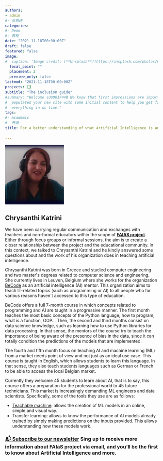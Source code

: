 ```yaml
---
authors:
- admin
#- 吳恩達
categories:
#- Demo
#- 教程
date: "2021-11-18T00:00:00Z"
draft: false
featured: false
image:
#  caption: 'Image credit: [**Unsplash**](https://unsplash.com/photos/CpkOjOcXdUY)'
  focal_point: ""
  placement: 2
  preview_only: false
lastmod: "2021-11-18T00:00:00Z"
projects: []
subtitle: "The inclusion guide"
#summary: "Welcome \U0001F44B We know that first impressions are important, so we've
#  populated your new site with some initial content to help you get familiar with
#  everything in no time."
tags:
#- Academic
#- 开源
title: For a better understanding of what Artificial Intelligence is and how it can be used (or misused) in education and training

---
```


![](Chrysanthi.png)

## Chrysanthi Katrini

We have been carrying  regular communication and exchanges with  teachers and non-formal educators within the scope of [**FAIAS project**](https://fosteringai.github.io/).
Either through focus groups or informal sessions, the aim is to create a closer relationship between the project and the educational community.
In this context, we talked to  Chrysanthi Katrini and he kindly answered  some questions about and the work of his organization does in teaching artificial intelligence. 
 
Chrysanthi Katrini was born in Greece and studied computer engineering and two master's degrees related to computer science and engineering. She currently lives in Leuven, Belgium where she works for the organization [BeCode](https://becode.org/) as an artificial intelligence (AI) mentor. This organization aims to teach IT-related topics (such as programming or AI) to all people who for various reasons haven´t accessed to this type of education. 
 
BeCode offers a full 7-month course in which concepts related to programming and AI are taught in a progressive manner. The first month teaches the most basic concepts of the Python language, how to program, what is a function, OOP... Then, the second and third months consist on data science knowledge, such as learning how to use Python libraries for data processing. In that sense, the mentors of the course try to teach the importance of being aware of the presence of bias in the data, since it can totally condition the predictions of the models that are implemented.

The fourth and fifth month focus on teaching AI and machine learning (ML) from a market needs point of view and not just as an ideal use case. This course is taught in English, which allows students to learn this language. In that sense, they also teach students languages such as German or French to be able to access the local Belgian market.

Currently they welcome 45 students to learn about AI, that is to say, this course offers a preparation for the professional world to 45 future technicians. This market is increasingly demanding ML engineers and data scientists. 
Specifically, some of the tools they use are as follows: 
- [Teachable machine](https://teachablemachine.withgoogle.com/): allows the creation of ML models in an online, simple and visual way.
- Transfer learning: allows to know the performance of AI models already trained by simply making predictions on the inputs provided. This allows understanding how these models work.



### [📬 Subscribe to our newsletter](http://eepurl.com/hLgTQz) Sing up to receive more information about FAIaS project via email, and you’ll be the first to know about Artificial Intelligence and more.
